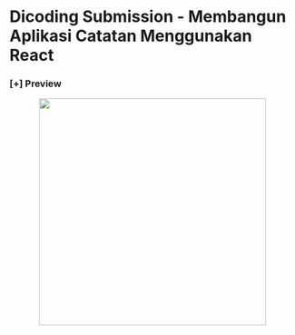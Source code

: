 # Dicoding Submission - Membangun Aplikasi Catatan Menggunakan React
### [+] Preview
<p style="text-align: center">
   <img src="https://i.postimg.cc/Vv16Ykyz/Screenshot-2022-07-03-at-01-50-01-My-Personal-Notes.png" width="auto" height="400" />
</p>
